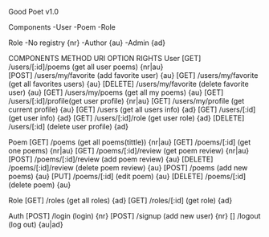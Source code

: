 Good Poet v1.0

Components
-User
-Poem
-Role

Role
-No registry {nr}
-Author {au}
-Admin {ad}

COMPONENTS METHOD    URI                OPTION		          RIGHTS
User
	   [GET]    /users/[:id]/poems  (get all user poems)      {nr|au}	
	   [POST]   /users/my/favorite  (add favorite user)       {au}
	   [GET]    /users/my/favorite  (get all favorites users) {au}
	   [DELETE] /users/my/favorite  (delete favorite user)    {au}
	   [GET]    /users/my/poems     (get all my poems)        {au}
       	   [GET]    /users/[:id]/profile(get user profile)        {nr|au}
	   [GET]    /users/my/profile   (get current profile)     {au}
 	   [GET]    /users              (get all users info)      {ad}
	   [GET]    /users/[:id]        (get user info)           {ad}
	   [GET]    /users/[:id]/role   (get user role)           {ad}
	   [DELETE] /users/[:id]        (delete user profile)     {ad}

Poem
	   [GET]    /poems              (get all poems(tittle))   {nr|au}
	   [GET]    /poems/[:id]        (get one poems)           {nr|au}
	   [GET]    /poems/[:id]/review (get poem review)         {nr|au}
	   [POST]   /poems/[:id]/review (add poem review)         {au}
	   [DELETE] /poems/[:id]/review (delete poem review)      {au}
	   [POST]   /poems              (add new poems)           {au}
	   [PUT]    /poems/[:id]        (edit poem)               {au}
	   [DELETE] /poems/[:id]        (delete poem)             {au}

Role
	   [GET]    /roles              (get all roles)           {ad}
	   [GET]    /roles/[:id]        (get role)                {ad}

Auth
	   [POST]   /login              (login)                   {nr}
	   [POST]   /signup             (add new user)            {nr}
	   []       /logout             (log out)                 {au|ad}








